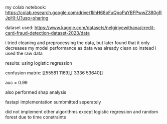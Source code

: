my colab notebook: https://colab.research.google.com/drive/1IihH68oFuQpoPaYBFPwwZ380gRJpHI-U?usp=sharing

dataset used: https://www.kaggle.com/datasets/nelgiriyewithana/credit-card-fraud-detection-dataset-2023/data

i tried cleaning and preprocessing the data, but later found that it only decreases my model performance as data was already clean so instead i used the raw data

results: using logistic regression

confusion matrix: [[55581  1169],[ 3336 53640]]

auc = 0.99

also performed shap analysis

fastapi implementation sumbmitted seperately

did not implement other algorithms except logistic regression and random forest due to time constraints